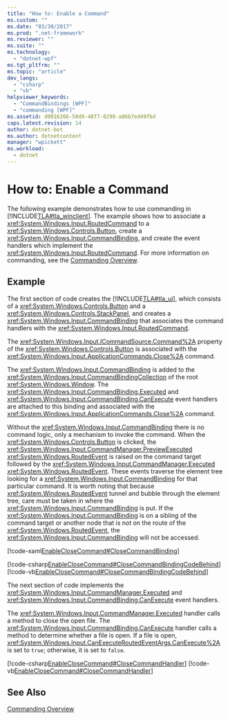 ```yaml
---
title: "How to: Enable a Command"
ms.custom: ""
ms.date: "03/30/2017"
ms.prod: ".net-framework"
ms.reviewer: ""
ms.suite: ""
ms.technology: 
  - "dotnet-wpf"
ms.tgt_pltfrm: ""
ms.topic: "article"
dev_langs: 
  - "csharp"
  - "vb"
helpviewer_keywords: 
  - "CommandBindings [WPF]"
  - "commanding [WPF]"
ms.assetid: d8016266-58d9-48f7-8298-a86b7ed49fbd
caps.latest.revision: 14
author: dotnet-bot
ms.author: dotnetcontent
manager: "wpickett"
ms.workload: 
  - dotnet
---
```

# How to: Enable a Command
The following example demonstrates how to use commanding in [!INCLUDE[TLA#tla_winclient](../../../../includes/tlasharptla-winclient-md.md)].  The example shows how to associate a <xref:System.Windows.Input.RoutedCommand> to a <xref:System.Windows.Controls.Button>, create a <xref:System.Windows.Input.CommandBinding>, and create the event handlers which implement the <xref:System.Windows.Input.RoutedCommand>.  For more information on commanding, see the [Commanding Overview](../../../../docs/framework/wpf/advanced/commanding-overview.md).  
  
## Example  
 The first section of code creates the [!INCLUDE[TLA#tla_ui](../../../../includes/tlasharptla-ui-md.md)], which consists of a <xref:System.Windows.Controls.Button> and a <xref:System.Windows.Controls.StackPanel>, and creates a <xref:System.Windows.Input.CommandBinding> that associates the command handlers with the <xref:System.Windows.Input.RoutedCommand>.  
  
 The <xref:System.Windows.Input.ICommandSource.Command%2A> property of the <xref:System.Windows.Controls.Button> is associated with the <xref:System.Windows.Input.ApplicationCommands.Close%2A> command.  
  
 The <xref:System.Windows.Input.CommandBinding> is added to the <xref:System.Windows.Input.CommandBindingCollection> of the root <xref:System.Windows.Window>. The <xref:System.Windows.Input.CommandBinding.Executed> and <xref:System.Windows.Input.CommandBinding.CanExecute> event handlers are attached to this binding and associated with the <xref:System.Windows.Input.ApplicationCommands.Close%2A> command.  
  
 Without the <xref:System.Windows.Input.CommandBinding> there is no command logic, only a mechanism to invoke the command.  When the <xref:System.Windows.Controls.Button> is clicked, the <xref:System.Windows.Input.CommandManager.PreviewExecuted> <xref:System.Windows.RoutedEvent> is raised on the command target followed by the <xref:System.Windows.Input.CommandManager.Executed> <xref:System.Windows.RoutedEvent>.  These events traverse the element tree looking for a <xref:System.Windows.Input.CommandBinding> for that particular command.  It is worth noting that because <xref:System.Windows.RoutedEvent> tunnel and bubble through the element tree, care must be taken in where the <xref:System.Windows.Input.CommandBinding> is put.   If the <xref:System.Windows.Input.CommandBinding> is on a sibling of the command target or another node that is not on the route of the <xref:System.Windows.RoutedEvent>, the <xref:System.Windows.Input.CommandBinding> will not be accessed.  
  
 [!code-xaml[EnableCloseCommand#CloseCommandBinding](../../../../samples/snippets/csharp/VS_Snippets_Wpf/EnableCloseCommand/CSharp/Window1.xaml#closecommandbinding)]  
  
 [!code-csharp[EnableCloseCommand#CloseCommandBindingCodeBehind](../../../../samples/snippets/csharp/VS_Snippets_Wpf/EnableCloseCommand/CSharp/Window1.xaml.cs#closecommandbindingcodebehind)]
 [!code-vb[EnableCloseCommand#CloseCommandBindingCodeBehind](../../../../samples/snippets/visualbasic/VS_Snippets_Wpf/EnableCloseCommand/VisualBasic/Window1.xaml.vb#closecommandbindingcodebehind)]  
  
 The next section of code implements the <xref:System.Windows.Input.CommandManager.Executed> and <xref:System.Windows.Input.CommandBinding.CanExecute> event handlers.  
  
 The <xref:System.Windows.Input.CommandManager.Executed> handler calls a method to close the open file.  The <xref:System.Windows.Input.CommandBinding.CanExecute> handler calls a method to determine whether a file is open.  If a file is open, <xref:System.Windows.Input.CanExecuteRoutedEventArgs.CanExecute%2A> is set to `true`; otherwise, it is set to `false`.  
  
 [!code-csharp[EnableCloseCommand#CloseCommandHandler](../../../../samples/snippets/csharp/VS_Snippets_Wpf/EnableCloseCommand/CSharp/Window1.xaml.cs#closecommandhandler)]
 [!code-vb[EnableCloseCommand#CloseCommandHandler](../../../../samples/snippets/visualbasic/VS_Snippets_Wpf/EnableCloseCommand/VisualBasic/Window1.xaml.vb#closecommandhandler)]  
  
## See Also  
 [Commanding Overview](../../../../docs/framework/wpf/advanced/commanding-overview.md)

